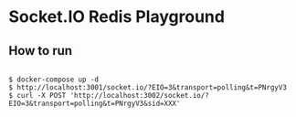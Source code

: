 # Socket.IO Redis Playground

## How to run

```

$ docker-compose up -d
$ http://localhost:3001/socket.io/?EIO=3&transport=polling&t=PNrgyV3
$ curl -X POST 'http://localhost:3002/socket.io/?EIO=3&transport=polling&t=PNrgyV3&sid=XXX'

```

